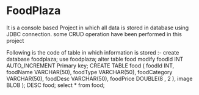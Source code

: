# FoodPlaza
It is a console based Project in which all data is stored in database using JDBC connection.
some CRUD operation have been performed in this project

Following is the code of table in which information is stored :-
create database foodplaza;
use foodplaza;
alter table food  modify foodId INT  AUTO_INCREMENT Primary key;
CREATE TABLE food (
    foodId INT,
    foodName VARCHAR(50),
    foodType VARCHAR(50),
    foodCategory VARCHAR(50),
    foodDesc VARCHAR(50),
    foodPrice DOUBLE(8 , 2 ),
    image BLOB
);
DESC food;
select * from food;
